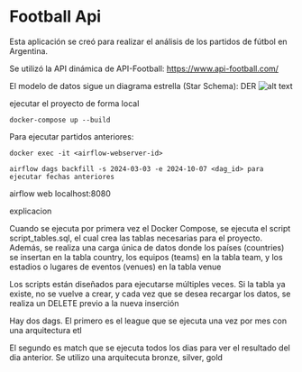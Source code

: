 # Football Api

Esta aplicación se creó para realizar el análisis de los partidos de fútbol en Argentina.

Se utilizó la API dinámica de API-Football: https://www.api-football.com/

El modelo de datos sigue un diagrama estrella (Star Schema):
    DER
    ![alt text](image.png)


ejecutar el proyecto de forma local
    
    docker-compose up --build

Para ejecutar partidos anteriores:

    docker exec -it <airflow-webserver-id> 

    airflow dags backfill -s 2024-03-03 -e 2024-10-07 <dag_id> para ejecutar fechas anteriores 

airflow web
    localhost:8080

explicacion 

Cuando se ejecuta por primera vez el Docker Compose, se ejecuta el script script_tables.sql, el cual crea las tablas necesarias para el proyecto. Además, se realiza una carga única de datos donde los países (countries) se insertan en la tabla country, los equipos (teams) en la tabla team, y los estadios o lugares de eventos (venues) en la tabla venue

Los scripts están diseñados para ejecutarse múltiples veces. Si la tabla ya existe, no se vuelve a crear, y cada vez que se desea recargar los datos, se realiza un DELETE previo a la nueva inserción

Hay dos dags. El primero es el league que se ejecuta una vez por mes con una arquitectura etl

El segundo es match que se ejecuta todos los dias para ver el resultado del dia anterior. Se utilizo una arquitecuta bronze, silver, gold

